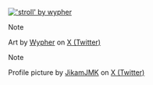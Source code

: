<a target="_blank" href="https://twitter.com/wypher2/status/1674896594406178816"><img src="https://pbs.twimg.com/media/Fz5tkvyWcAAFmPT?format=jpg&name=large" alt="'stroll' by wypher"></a>
> [!NOTE]
> Art by <a target="_blank" href="https://x.com/wypher2">Wypher</a> on <a target="_blank" href="https://x.com/wypher2/status/1674896594406178816">X (Twitter)</a>

> [!NOTE]
> Profile picture by <a target="_blank" href="https://x.com/JikamJMK">JikamJMK</a> on <a target="_blank" href="https://x.com/JikamJMK/status/1810694902516474271">X (Twitter)</a>
